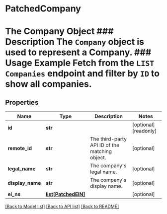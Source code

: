# PatchedCompany

# The Company Object ### Description The `Company` object is used to represent a Company.  ### Usage Example Fetch from the `LIST Companies` endpoint and filter by `ID` to show all companies.
## Properties
Name | Type | Description | Notes
------------ | ------------- | ------------- | -------------
**id** | **str** |  | [optional] [readonly] 
**remote_id** | **str** | The third-party API ID of the matching object. | [optional] 
**legal_name** | **str** | The company&#39;s legal name. | [optional] 
**display_name** | **str** | The company&#39;s display name. | [optional] 
**ei_ns** | [**list[PatchedEIN]**](PatchedEIN.md) |  | [optional] 

[[Back to Model list]](../README.md#documentation-for-models) [[Back to API list]](../README.md#documentation-for-api-endpoints) [[Back to README]](../README.md)


